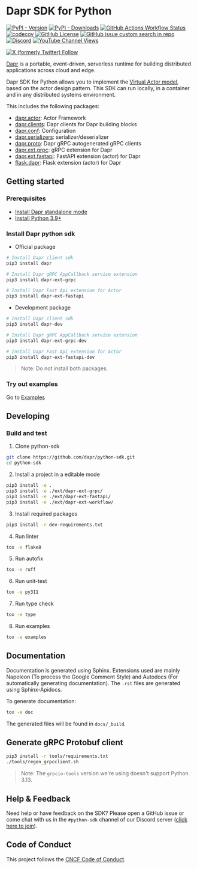 # Dapr SDK for Python

[![PyPI - Version](https://img.shields.io/pypi/v/dapr?style=flat&logo=pypi&logoColor=white&label=Latest%20version)](https://pypi.org/project/dapr/) 
[![PyPI - Downloads](https://img.shields.io/pypi/dm/dapr?style=flat&logo=pypi&logoColor=white&label=Downloads)](https://pypi.org/project/dapr/) 
[![GitHub Actions Workflow Status](https://img.shields.io/github/actions/workflow/status/dapr/python-sdk/.github%2Fworkflows%2Fbuild.yaml?branch=main&label=Build&logo=github)](https://github.com/dapr/python-sdk/actions/workflows/build.yaml) 
[![codecov](https://codecov.io/gh/dapr/python-sdk/branch/main/graph/badge.svg)](https://codecov.io/gh/dapr/python-sdk) 
[![GitHub License](https://img.shields.io/github/license/dapr/python-sdk?style=flat&label=License&logo=github)](https://github.com/dapr/python-sdk/blob/main/LICENSE) 
[![GitHub issue custom search in repo](https://img.shields.io/github/issues-search/dapr/python-sdk?query=type%3Aissue%20is%3Aopen%20label%3A%22good%20first%20issue%22&label=Good%20first%20issues&style=flat&logo=github)](https://github.com/dapr/python-sdk/issues?q=is%3Aissue+is%3Aopen+label%3A%22good+first+issue%22) 
[![Discord](https://img.shields.io/discord/778680217417809931?label=Discord&style=flat&logo=discord)](http://bit.ly/dapr-discord) 
[![YouTube Channel Views](https://img.shields.io/youtube/channel/views/UCtpSQ9BLB_3EXdWAUQYwnRA?style=flat&label=YouTube%20views&logo=youtube)](https://youtube.com/@daprdev) 
<!-- IGNORE_LINKS -->
[![X (formerly Twitter) Follow](https://img.shields.io/twitter/follow/daprdev?logo=x&style=flat)](https://twitter.com/daprdev)
<!-- END_IGNORE -->

[Dapr](https://docs.dapr.io/concepts/overview/) is a portable, event-driven, serverless runtime for building distributed applications across cloud and edge.

Dapr SDK for Python allows you to implement the [Virtual Actor model](https://docs.dapr.io/developing-applications/building-blocks/actors/actors-overview/), based on the actor design pattern. This SDK can run locally, in a container and in any distributed systems environment.

This includes the following packages:

* [dapr.actor](./dapr/actor): Actor Framework
* [dapr.clients](./dapr/clients): Dapr clients for Dapr building blocks
* [dapr.conf](./dapr/conf): Configuration
* [dapr.serializers](./dapr/serializers): serializer/deserializer
* [dapr.proto](./dapr/proto): Dapr gRPC autogenerated gRPC clients
* [dapr.ext.grpc](./ext/dapr-ext-grpc): gRPC extension for Dapr
* [dapr.ext.fastapi](./ext/dapr-ext-fastapi): FastAPI extension (actor) for Dapr
* [flask.dapr](./ext/flask_dapr): Flask extension (actor) for Dapr

## Getting started

### Prerequisites

* [Install Dapr standalone mode](https://github.com/dapr/cli#install-dapr-on-your-local-machine-self-hosted)
* [Install Python 3.9+](https://www.python.org/downloads/)

### Install Dapr python sdk

* Official package

```sh
# Install Dapr client sdk
pip3 install dapr

# Install Dapr gRPC AppCallback service extension
pip3 install dapr-ext-grpc

# Install Dapr Fast Api extension for Actor
pip3 install dapr-ext-fastapi
```

* Development package

```sh
# Install Dapr client sdk
pip3 install dapr-dev

# Install Dapr gRPC AppCallback service extension
pip3 install dapr-ext-grpc-dev

# Install Dapr Fast Api extension for Actor
pip3 install dapr-ext-fastapi-dev
```

> Note: Do not install both packages.

### Try out examples

Go to [Examples](./examples)

## Developing

### Build and test

1. Clone python-sdk

```bash
git clone https://github.com/dapr/python-sdk.git
cd python-sdk
```

2. Install a project in a editable mode

```bash
pip3 install -e .
pip3 install -e ./ext/dapr-ext-grpc/
pip3 install -e ./ext/dapr-ext-fastapi/
pip3 install -e ./ext/dapr-ext-workflow/
```

3. Install required packages

```bash
pip3 install -r dev-requirements.txt
```

4. Run linter

```bash
tox -e flake8
```

5. Run autofix

```bash
tox -e ruff
```

6. Run unit-test

```bash
tox -e py311
```

7. Run type check

```bash
tox -e type
```

8. Run examples

```bash
tox -e examples
```

## Documentation

Documentation is generated using Sphinx. Extensions used are mainly Napoleon (To process the Google Comment Style) and Autodocs (For automatically generating documentation). The `.rst` files are generated using Sphinx-Apidocs.

To generate documentation:

```bash
tox -e doc
```

The generated files will be found in `docs/_build`.

## Generate gRPC Protobuf client

```sh
pip3 install -r tools/requirements.txt
./tools/regen_grpcclient.sh
```

> Note: The `grpcio-tools` version we're using doesn't support Python 3.13. 

## Help & Feedback

Need help or have feedback on the SDK? Please open a GitHub issue or come chat with us in the `#python-sdk` channel of our Discord server ([click here to join](https://discord.gg/MySdVxrH)).

## Code of Conduct

This project follows the [CNCF Code of Conduct](https://github.com/cncf/foundation/blob/master/code-of-conduct.md).

